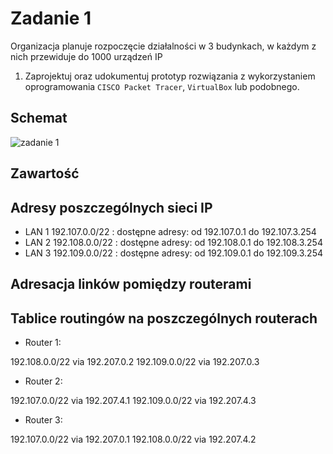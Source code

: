 # Zadanie 1

Organizacja planuje rozpoczęcie działalności w 3 budynkach, w każdym z nich przewiduje do 1000 urządzeń IP

1. Zaprojektuj oraz udokumentuj prototyp rozwiązania z wykorzystaniem oprogramowania ``CISCO Packet Tracer``, ``VirtualBox`` lub podobnego. 

## Schemat

![zadanie 1](stage-01.svg)

## Zawartość

 ## Adresy poszczególnych sieci IP
 
 * LAN 1 192.107.0.0/22 : dostępne adresy: od 192.107.0.1 do 192.107.3.254
 * LAN 2 192.108.0.0/22 : dostępne adresy: od 192.108.0.1 do 192.108.3.254
 * LAN 3 192.109.0.0/22 : dostępne adresy: od 192.109.0.1 do 192.109.3.254
 
 ## Adresacja linków pomiędzy routerami
 
 
 
 
 
 ## Tablice routingów na poszczególnych routerach
 
 * Router 1: 
 
192.108.0.0/22 via 192.207.0.2
192.109.0.0/22 via 192.207.0.3

 * Router 2: 
 
192.107.0.0/22 via 192.207.4.1
192.109.0.0/22 via 192.207.4.3

 * Router 3: 
 
192.107.0.0/22 via 192.207.0.1 
192.108.0.0/22 via 192.207.4.2
 

